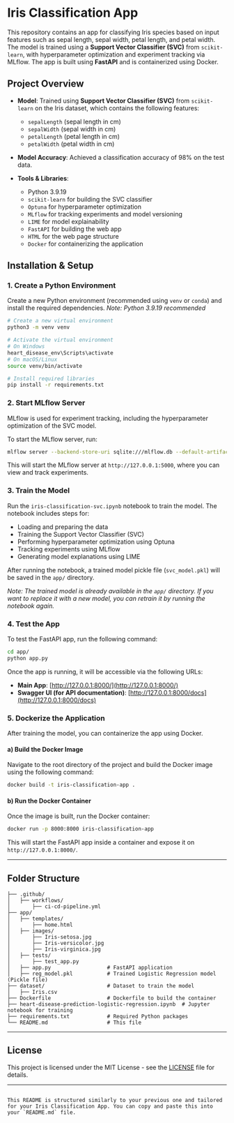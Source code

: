 # Iris Classification App

This repository contains an app for classifying Iris species based on input features such as sepal length, sepal width, petal length, and petal width. The model is trained using a **Support Vector Classifier (SVC)** from `scikit-learn`, with hyperparameter optimization and experiment tracking via MLflow. The app is built using **FastAPI** and is containerized using Docker.

## Project Overview

- **Model**: Trained using **Support Vector Classifier (SVC)** from `scikit-learn` on the Iris dataset, which contains the following features:
  - `sepalLength` (sepal length in cm)
  - `sepalWidth` (sepal width in cm)
  - `petalLength` (petal length in cm)
  - `petalWidth` (petal width in cm)

- **Model Accuracy**: Achieved a classification accuracy of 98% on the test data.

- **Tools & Libraries**:
  - Python 3.9.19
  - `scikit-learn` for building the SVC classifier
  - `Optuna` for hyperparameter optimization
  - `MLflow` for tracking experiments and model versioning
  - `LIME` for model explainability
  - `FastAPI` for building the web app
  - `HTML` for the web page structure
  - `Docker` for containerizing the application

## Installation & Setup

### 1. Create a Python Environment

Create a new Python environment (recommended using `venv` or `conda`) and install the required dependencies. 
*Note: Python 3.9.19 recommended*

```bash
# Create a new virtual environment
python3 -m venv venv

# Activate the virtual environment
# On Windows
heart_disease_env\Scripts\activate
# On macOS/Linux
source venv/bin/activate

# Install required libraries
pip install -r requirements.txt
```

### 2. Start MLflow Server

MLflow is used for experiment tracking, including the hyperparameter optimization of the SVC model.

To start the MLflow server, run:

```bash
mlflow server --backend-store-uri sqlite:///mlflow.db --default-artifact-root ./mlruns --host 127.0.0.1 --port 5000
```

This will start the MLflow server at `http://127.0.0.1:5000`, where you can view and track experiments.

### 3. Train the Model

Run the `iris-classification-svc.ipynb` notebook to train the model. The notebook includes steps for:

- Loading and preparing the data
- Training the Support Vector Classifier (SVC)
- Performing hyperparameter optimization using Optuna
- Tracking experiments using MLflow
- Generating model explanations using LIME

After running the notebook, a trained model pickle file (`svc_model.pkl`) will be saved in the `app/` directory.

*Note: The trained model is already available in the `app/` directory. If you want to replace it with a new model, you can retrain it by running the notebook again.*

### 4. Test the App

To test the FastAPI app, run the following command:

```bash
cd app/
python app.py
```

Once the app is running, it will be accessible via the following URLs:

- **Main App**: [http://127.0.0.1:8000/](http://127.0.0.1:8000/)
- **Swagger UI (for API documentation)**: [http://127.0.0.1:8000/docs](http://127.0.0.1:8000/docs)

### 5. Dockerize the Application

After training the model, you can containerize the app using Docker.

#### a) Build the Docker Image

Navigate to the root directory of the project and build the Docker image using the following command:

```bash
docker build -t iris-classification-app .
```

#### b) Run the Docker Container

Once the image is built, run the Docker container:

```bash
docker run -p 8000:8000 iris-classification-app
```

This will start the FastAPI app inside a container and expose it on `http://127.0.0.1:8000/`.

---

## Folder Structure

```
├── .github/
│   ├── workflows/
│       ├── ci-cd-pipeline.yml 
├── app/
│   ├── templates/
│       ├── home.html 
│   ├── images/
│       ├── Iris-setosa.jpg 
│       ├── Iris-versicolor.jpg 
│       ├── Iris-virginica.jpg 
│   ├── tests/
│       ├── test_app.py
│   ├── app.py                  # FastAPI application
│   ├── reg_model.pkl           # Trained Logistic Regression model (Pickle file)
├── dataset/                    # Dataset to train the model
│   ├── Iris.csv
├── Dockerfile                  # Dockerfile to build the container
├── heart-disease-prediction-logistic-regression.ipynb  # Jupyter notebook for training
├── requirements.txt            # Required Python packages
└── README.md                   # This file
```

---

## License

This project is licensed under the MIT License - see the [LICENSE](LICENSE) file for details.

---
```

This README is structured similarly to your previous one and tailored for your Iris Classification App. You can copy and paste this into your `README.md` file.


